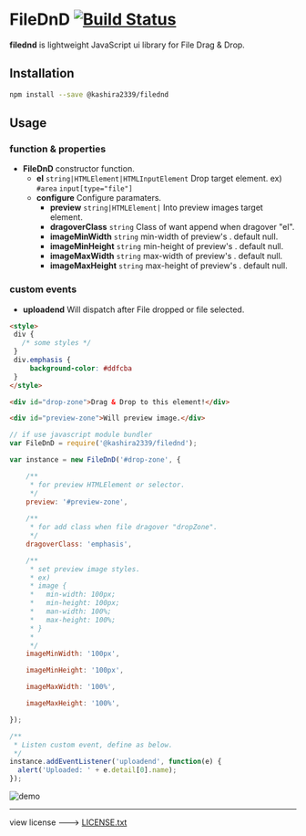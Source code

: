# FileDnD [![Build Status](https://travis-ci.org/kashira2339/filednd.svg?branch=master)](https://travis-ci.org/kashira2339/filednd)

**filednd** is lightweight JavaScript ui library for File Drag & Drop.

## Installation

```bash
npm install --save @kashira2339/filednd
```

## Usage

### function & properties

- **FileDnD** constructor function.
  - **el** `string|HTMLElement|HTMLInputElement` Drop target element. ex) `#area` `input[type="file"]`
  - **configure** Configure paramaters.
    - **preview** `string|HTMLElement|` Into preview images target element.
    - **dragoverClass** `string` Class of want append when dragover "el".
    - **imageMinWidth** `string` min-width of preview's <img>. default null.
    - **imageMinHeight** `string` min-height of preview's <img>. default null.
    - **imageMaxWidth** `string` max-width of preview's <img>. default null.
    - **imageMaxHeight** `string` max-height of preview's <img>. default null.

### custom events
- **uploadend** Will dispatch after File dropped or file selected.

```html
<style>
 div {
   /* some styles */
 }
 div.emphasis {
     background-color: #ddfcba
 }
</style>

<div id="drop-zone">Drag & Drop to this element!</div>

<div id="preview-zone">Will preview image.</div>
```


```js
// if use javascript module bundler
var FileDnD = require('@kashira2339/filednd');

var instance = new FileDnD('#drop-zone', {

    /**
     * for preview HTMLElement or selector.
     */
    preview: '#preview-zone',
    
    /**
     * for add class when file dragover "dropZone".
     */
    dragoverClass: 'emphasis',

    /**
     * set preview image styles.
     * ex)
     * image {
     *   min-width: 100px;
     *   min-height: 100px;
     *   man-width: 100%;
     *   max-height: 100%;
     * }
     *
     */
    imageMinWidth: '100px',

    imageMinHeight: '100px',

    imageMaxWidth: '100%',

    imageMaxHeight: '100%',

});

/**
 * Listen custom event, define as below.
 */
instance.addEventListener('uploadend', function(e) {
  alert('Uploaded: ' + e.detail[0].name);
});

```

![demo](https://cloud.githubusercontent.com/assets/7392701/19778989/2a93eefa-9cba-11e6-84fd-19c0f0060c57.gif)


---

view license ---> [LICENSE.txt](./LICENSE.txt)
